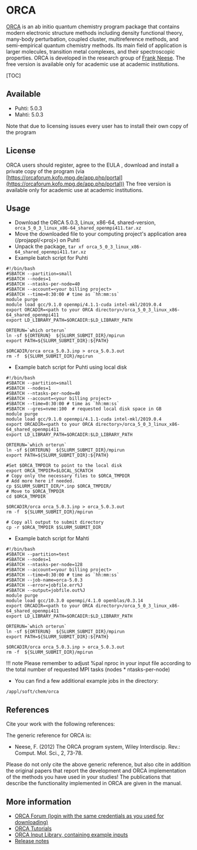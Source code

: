 # ORCA

[ORCA](https://orcaforum.kofo.mpg.de/app.php/portal ) is an ab initio quantum chemistry program package that contains modern electronic structure methods including density functional theory, many-body perturbation, coupled cluster, multireference methods, and semi-empirical quantum chemistry methods. Its main field of application is larger molecules, transition metal complexes, and their spectroscopic properties. ORCA is developed in the research group of [Frank Neese](https://en.wikipedia.org/wiki/Frank_Neese). The free version is available only for academic use at academic institutions. 

[TOC]

## Available

-   Puhti: 5.0.3
-   Mahti: 5.0.3

Note that due to licensing issues every user has to install their own copy of the program 

## License
 
ORCA users should register, agree to the EULA , download and install a private copy of the program (via [https://orcaforum.kofo.mpg.de/app.php/portal](https://orcaforum.kofo.mpg.de/app.php/portal))
The free version is available only for academic use at academic institutions.

## Usage

- Download the ORCA 5.0.3, Linux, x86-64, shared-version, ` orca_5_0_3_linux_x86-64_shared_openmpi411.tar.xz`
- Move the downloaded file to your computing project's application area (/projappl/<proj\>) on Puhti
- Unpack the package, `tar xf orca_5_0_3_linux_x86-64_shared_openmpi411.tar.xz`
- Example batch script for Puhti

```
#!/bin/bash
#SBATCH --partition=small
#SBATCH --nodes=1
#SBATCH --ntasks-per-node=40
#SBATCH --account=<your billing project>
#SBATCH --time=0:30:00 # time as `hh:mm:ss`
module purge
module load gcc/9.1.0 openmpi/4.1.1-cuda intel-mkl/2019.0.4
export ORCADIR=<path to your ORCA directory>/orca_5_0_3_linux_x86-64_shared_openmpi411
export LD_LIBRARY_PATH=$ORCADIR:$LD_LIBRARY_PATH

ORTERUN=`which orterun`
ln -sf ${ORTERUN}  ${SLURM_SUBMIT_DIR}/mpirun
export PATH=${SLURM_SUBMIT_DIR}:${PATH}

$ORCADIR/orca orca_5.0.3.inp > orca_5.0.3.out
rm -f  ${SLURM_SUBMIT_DIR}/mpirun
```

- Example batch script for Puhti using local disk

```
#!/bin/bash
#SBATCH --partition=small
#SBATCH --nodes=1
#SBATCH --ntasks-per-node=40
#SBATCH --account=<your billing project>
#SBATCH --time=0:30:00 # time as `hh:mm:ss`
#SBATCH --gres=nvme:100  # requested local disk space in GB
module purge
module load gcc/9.1.0 openmpi/4.1.1-cuda intel-mkl/2019.0.4
export ORCADIR=<path to your ORCA directory>/orca_5_0_3_linux_x86-64_shared_openmpi411
export LD_LIBRARY_PATH=$ORCADIR:$LD_LIBRARY_PATH

ORTERUN=`which orterun`
ln -sf ${ORTERUN}  ${SLURM_SUBMIT_DIR}/mpirun
export PATH=${SLURM_SUBMIT_DIR}:${PATH}

#Set $ORCA_TMPDIR to point to the local disk
export ORCA_TMPDIR=$LOCAL_SCRATCH
# Copy only the necessary files to $ORCA_TMPDIR
# Add more here if needed.
cp $SLURM_SUBMIT_DIR/*.inp $ORCA_TMPDIR/
# Move to $ORCA_TMPDIR
cd $ORCA_TMPDIR

$ORCADIR/orca orca_5.0.3.inp > orca_5.0.3.out
rm -f  ${SLURM_SUBMIT_DIR}/mpirun

# Copy all output to submit directory
cp -r $ORCA_TMPDIR $SLURM_SUBMIT_DIR
```

- Example batch script for Mahti


```
#!/bin/bash
#SBATCH --partition=test
#SBATCH --nodes=1
#SBATCH --ntasks-per-node=128
#SBATCH --account=<your billing project>
#SBATCH --time=0:30:00 # time as `hh:mm:ss`
#SBATCH --job-name=orca-5.0.3
#SBATCH --error=jobfile.err%J
#SBATCH --output=jobfile.out%J
module purge
module load gcc/10.3.0 openmpi/4.1.0 openblas/0.3.14
export ORCADIR=<path to your ORCA directory>/orca_5_0_3_linux_x86-64_shared_openmpi411
export LD_LIBRARY_PATH=$ORCADIR:$LD_LIBRARY_PATH

ORTERUN=`which orterun`
ln -sf ${ORTERUN}  ${SLURM_SUBMIT_DIR}/mpirun
export PATH=${SLURM_SUBMIT_DIR}:${PATH}

$ORCADIR/orca orca_5.0.3.inp > orca_5.0.3.out
rm -f  ${SLURM_SUBMIT_DIR}/mpirun
```

!!! note
    Please remember to adjust %pal nproc in your input file according to the total number of requested MPI tasks (nodes * ntasks-per-node) 


- You can find a few additional example jobs in the directory:

``` 
/appl/soft/chem/orca
```

## References

Cite your work with the following references:

The generic reference for ORCA is:
- Neese, F. (2012) The ORCA program system, Wiley Interdiscip. Rev.: Comput. Mol. Sci., 2, 73-78.

Please do not only cite the above generic reference, but also cite in addition the original
papers that report the development and ORCA implementation of the methods you have used in
your studies! The publications that describe the functionality implemented in ORCA are
given in the manual.

## More information
-   [ORCA Forum (login with the same credentials as you used for downloading)](https://orcaforum.kofo.mpg.de/app.php/portal)
-   [ORCA Tutorials](https://www.orcasoftware.de/tutorials_orca/)
-   [ORCA Input Library, containing example inputs](https://sites.google.com/site/orcainputlibrary/home) 
-   [Release notes](https://orcaforum.kofo.mpg.de/viewforum.php?f=56)


